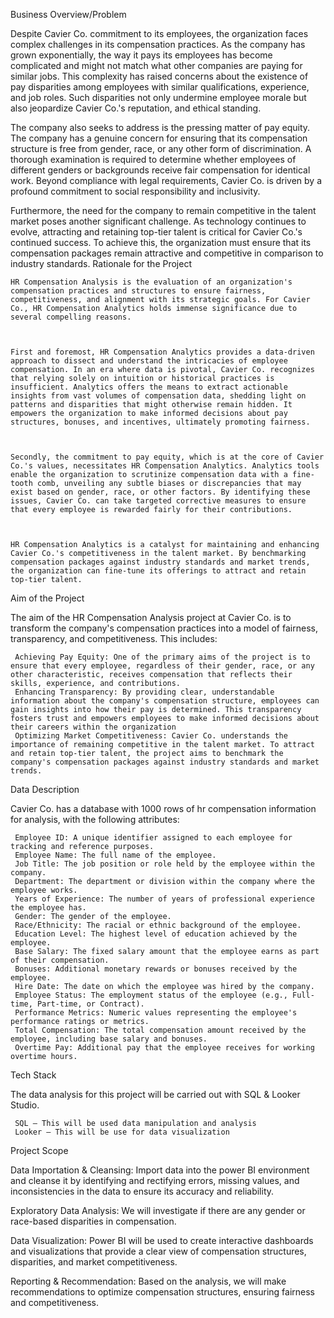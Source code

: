  Business Overview/Problem

Despite Cavier Co. commitment to its employees, the organization faces complex challenges in its compensation practices. As the company has grown exponentially, the way it pays its employees has become complicated and might not match what other companies are paying for similar jobs. This complexity has raised concerns about the existence of pay disparities among employees with similar qualifications, experience, and job roles. Such disparities not only undermine employee morale but also jeopardize Cavier Co.'s reputation, and ethical standing.

 

The company also seeks to address is the pressing matter of pay equity. The company has a genuine concern for ensuring that its compensation structure is free from gender, race, or any other form of discrimination. A thorough examination is required to determine whether employees of different genders or backgrounds receive fair compensation for identical work. Beyond compliance with legal requirements, Cavier Co. is driven by a profound commitment to social responsibility and inclusivity.

 

Furthermore, the need for the company to remain competitive in the talent market poses another significant challenge. As technology continues to evolve, attracting and retaining top-tier talent is critical for Cavier Co.'s continued success. To achieve this, the organization must ensure that its compensation packages remain attractive and competitive in comparison to industry standards.
Rationale for the Project

    HR Compensation Analysis is the evaluation of an organization's compensation practices and structures to ensure fairness, competitiveness, and alignment with its strategic goals. For Cavier Co., HR Compensation Analytics holds immense significance due to several compelling reasons.

     

    First and foremost, HR Compensation Analytics provides a data-driven approach to dissect and understand the intricacies of employee compensation. In an era where data is pivotal, Cavier Co. recognizes that relying solely on intuition or historical practices is insufficient. Analytics offers the means to extract actionable insights from vast volumes of compensation data, shedding light on patterns and disparities that might otherwise remain hidden. It empowers the organization to make informed decisions about pay structures, bonuses, and incentives, ultimately promoting fairness.

     

    Secondly, the commitment to pay equity, which is at the core of Cavier Co.'s values, necessitates HR Compensation Analytics. Analytics tools enable the organization to scrutinize compensation data with a fine-tooth comb, unveiling any subtle biases or discrepancies that may exist based on gender, race, or other factors. By identifying these issues, Cavier Co. can take targeted corrective measures to ensure that every employee is rewarded fairly for their contributions. 

     

    HR Compensation Analytics is a catalyst for maintaining and enhancing Cavier Co.'s competitiveness in the talent market. By benchmarking compensation packages against industry standards and market trends, the organization can fine-tune its offerings to attract and retain top-tier talent. 

Aim of the Project

The aim of the HR Compensation Analysis project at Cavier Co. is to transform the company's compensation practices into a model of fairness, transparency, and competitiveness. This includes:

 

     Achieving Pay Equity: One of the primary aims of the project is to ensure that every employee, regardless of their gender, race, or any other characteristic, receives compensation that reflects their skills, experience, and contributions.  
     Enhancing Transparency: By providing clear, understandable information about the company's compensation structure, employees can gain insights into how their pay is determined. This transparency fosters trust and empowers employees to make informed decisions about their careers within the organization 
     Optimizing Market Competitiveness: Cavier Co. understands the importance of remaining competitive in the talent market. To attract and retain top-tier talent, the project aims to benchmark the company's compensation packages against industry standards and market trends. 

Data Description

Cavier Co. has a database with 1000 rows of hr compensation information for analysis, with the following attributes:

 

     Employee ID: A unique identifier assigned to each employee for tracking and reference purposes. 
     Employee Name: The full name of the employee. 
     Job Title: The job position or role held by the employee within the company. 
     Department: The department or division within the company where the employee works. 
     Years of Experience: The number of years of professional experience the employee has. 
     Gender: The gender of the employee. 
     Race/Ethnicity: The racial or ethnic background of the employee. 
     Education Level: The highest level of education achieved by the employee. 
     Base Salary: The fixed salary amount that the employee earns as part of their compensation. 
     Bonuses: Additional monetary rewards or bonuses received by the employee. 
     Hire Date: The date on which the employee was hired by the company. 
     Employee Status: The employment status of the employee (e.g., Full-time, Part-time, or Contract). 
     Performance Metrics: Numeric values representing the employee's performance ratings or metrics. 
     Total Compensation: The total compensation amount received by the employee, including base salary and bonuses. 
     Overtime Pay: Additional pay that the employee receives for working overtime hours. 

Tech Stack

The data analysis for this project will be carried out with SQL & Looker Studio. 

 

     SQL – This will be used data manipulation and analysis 
     Looker – This will be use for data visualization 

Project Scope

Data Importation & Cleansing: Import data into the power BI  environment and cleanse it by identifying and rectifying errors, missing values, and inconsistencies in the data to ensure its accuracy and reliability.

Exploratory Data Analysis: We will investigate if there are any gender or race-based disparities in compensation.

Data Visualization: Power BI will be used to create interactive dashboards and visualizations that provide a clear view of compensation structures, disparities, and market competitiveness.

Reporting & Recommendation: Based on the analysis, we will make recommendations to optimize compensation structures, ensuring fairness and competitiveness. 
